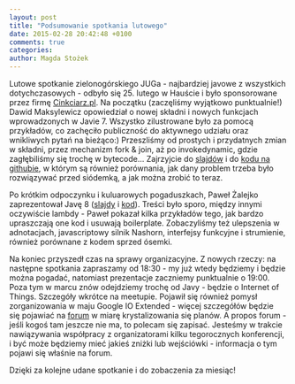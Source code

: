 ```yaml
---
layout: post
title: "Podsumowanie spotkania lutowego"
date: 2015-02-28 20:42:48 +0100
comments: true
categories: 
author: Magda Stożek
---
```

Lutowe spotkanie zielonogórskiego JUGa - najbardziej javowe z wszystkich dotychczasowych - odbyło się 25. lutego w Hauście i było sponsorowane przez firmę <a href="http://cinkciarz.pl/" target="_blank">Cinkciarz.pl</a>. Na początku (zaczęliśmy wyjątkowo punktualnie!) Dawid Maksylewicz opowiedział o nowej składni i nowych funkcjach wprowadzonych w Javie 7. Wszystko zilustrowane było za pomocą przykładów, co zachęciło publiczność do aktywnego udziału oraz wnikliwych pytań na bieżąco:) Przeszliśmy od prostych i przydatnych zmian w składni, przez mechanizm fork & join, aż po invokedynamic, gdzie zagłębiliśmy się trochę w bytecode... Zajrzyjcie do <a href="http://dmaksylewicz.github.io/java7-slides/#/step-1" target="_blank">slajdów</a> i do <a href="https://github.com/zielona-gora-jug/java7-code" target="_blank">kodu na githubie</a>, w którym są również porównania, jak dany problem trzeba było rozwiązywać przed siódemką, a jak można zrobić to teraz.

<!-- more -->

Po krótkim odpoczynku i kuluarowych pogaduszkach, Paweł Żalejko zaprezentował Javę 8 (<a href="https://github.com/p-zalejko/jug_java8/blob/master/jug.zg.java8/Java%208_prezentacja.pdf?raw=true" target="_blank">slajdy</a> i <a href="https://github.com/zielona-gora-jug/jug_java8" target="_blank">kod</a>). Treści było sporo, między innymi oczywiście lambdy - Paweł pokazał kilka przykładów tego, jak bardzo upraszczają one kod i usuwają boilerplate. Zobaczyliśmy też ulepszenia w adnotacjach, javascriptowy silnik Nashorn, interfejsy funkcyjne i strumienie, również porównane z kodem sprzed ósemki.

Na koniec przyszedł czas na sprawy organizacyjne. Z nowych rzeczy: na następne spotkania zapraszamy od 18:30 - my już wtedy będziemy i będzie można pogadać, natomiast prezentacje zaczniemy punktualnie o 19:00. Poza tym w marcu znów odejdziemy trochę od Javy - będzie o Internet of Things. Szczegóły wkrótce na meetupie. Pojawił się również pomysł zorganizowania w maju Google IO Extended - więcej szczegółów będzie się pojawiać na <a href="jug.zgora.pl/forum" target="_blank">forum</a> w miarę krystalizowania się planów. A propos forum - jeśli kogoś tam jeszcze nie ma, to polecam się zapisać. Jesteśmy w trakcie nawiązywania współpracy z organizatorami kilku tegorocznych konferencji, i być może będziemy mieć jakieś zniżki lub wejściówki - informacja o tym pojawi się właśnie na forum.

Dzięki za kolejne udane spotkanie i do zobaczenia za miesiąc!
